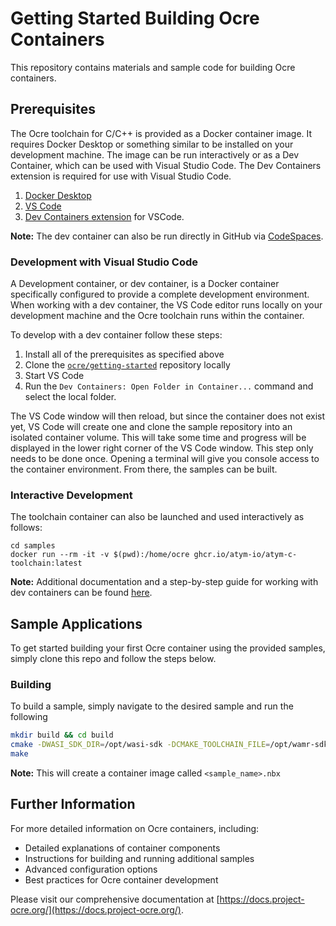 Getting Started Building Ocre Containers
========================================
This repository contains materials and sample code for building Ocre containers.


## Prerequisites 
The Ocre toolchain for C/C++ is provided as a Docker container image. It requires Docker Desktop or something similar to be installed on your development machine. The image can be run interactively or as a Dev Container, which can be used with Visual Studio Code. The Dev Containers extension is required for use with Visual Studio Code.

1. [Docker Desktop](https://www.docker.com/products/docker-desktop/)
2. [VS Code](https://code.visualstudio.com/)
3. [Dev Containers extension](https://marketplace.visualstudio.com/items?itemName=ms-vscode-remote.remote-containers) for VSCode.

**Note:** The dev container can also be run directly in GitHub via [CodeSpaces](https://docs.github.com/en/codespaces).

### Development with Visual Studio Code
A Development container, or dev container, is a Docker container specifically configured to provide a complete development environment. When working with a dev container, the VS Code editor runs locally on your development machine and the Ocre toolchain runs within the container. 

To develop with a dev container follow these steps:
1. Install all of the prerequisites as specified above
2. Clone the [`ocre/getting-started`](https://github.com/project-ocre/getting-started) repository locally
3. Start VS Code
4. Run the `Dev Containers: Open Folder in Container...` command and select the local folder.

The VS Code window will then reload, but since the container does not exist yet, VS Code will create one and clone the sample repository into an isolated container volume. This will take some time and progress will be displayed in the lower right corner of the VS Code window. This step only needs to be done once. Opening a terminal will give you console access to the container environment. From there, the samples can be built.

### Interactive Development
The toolchain container can also be launched and used interactively as follows:
```
cd samples
docker run --rm -it -v $(pwd):/home/ocre ghcr.io/atym-io/atym-c-toolchain:latest
```

**Note:** Additional documentation and a step-by-step guide for working with dev containers can be found [here](https://code.visualstudio.com/docs/remote/containers-tutorial).

## Sample Applications

To get started building your first Ocre container using the provided samples, simply clone this repo and follow the steps below.

### Building
To build a sample, simply navigate to the desired sample and run the following


```sh
mkdir build && cd build
cmake -DWASI_SDK_DIR=/opt/wasi-sdk -DCMAKE_TOOLCHAIN_FILE=/opt/wamr-sdk/app-sdk/wamr_toolchain.cmake ..
make
```
**Note:** This will create a container image called `<sample_name>.nbx`


## Further Information

For more detailed information on Ocre containers, including:
- Detailed explanations of container components
- Instructions for building and running additional samples
- Advanced configuration options
- Best practices for Ocre container development

Please visit our comprehensive documentation at [https://docs.project-ocre.org/](https://docs.project-ocre.org/).
